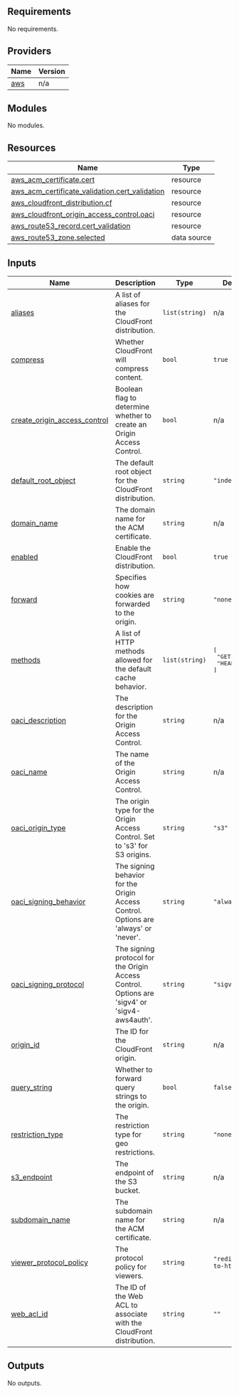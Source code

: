 <!-- BEGIN_TF_DOCS -->
## Requirements

No requirements.

## Providers

| Name | Version |
|------|---------|
| <a name="provider_aws"></a> [aws](#provider\_aws) | n/a |

## Modules

No modules.

## Resources

| Name | Type |
|------|------|
| [aws_acm_certificate.cert](https://registry.terraform.io/providers/hashicorp/aws/latest/docs/resources/acm_certificate) | resource |
| [aws_acm_certificate_validation.cert_validation](https://registry.terraform.io/providers/hashicorp/aws/latest/docs/resources/acm_certificate_validation) | resource |
| [aws_cloudfront_distribution.cf](https://registry.terraform.io/providers/hashicorp/aws/latest/docs/resources/cloudfront_distribution) | resource |
| [aws_cloudfront_origin_access_control.oaci](https://registry.terraform.io/providers/hashicorp/aws/latest/docs/resources/cloudfront_origin_access_control) | resource |
| [aws_route53_record.cert_validation](https://registry.terraform.io/providers/hashicorp/aws/latest/docs/resources/route53_record) | resource |
| [aws_route53_zone.selected](https://registry.terraform.io/providers/hashicorp/aws/latest/docs/data-sources/route53_zone) | data source |

## Inputs

| Name | Description | Type | Default | Required |
|------|-------------|------|---------|:--------:|
| <a name="input_aliases"></a> [aliases](#input\_aliases) | A list of aliases for the CloudFront distribution. | `list(string)` | n/a | yes |
| <a name="input_compress"></a> [compress](#input\_compress) | Whether CloudFront will compress content. | `bool` | `true` | no |
| <a name="input_create_origin_access_control"></a> [create\_origin\_access\_control](#input\_create\_origin\_access\_control) | Boolean flag to determine whether to create an Origin Access Control. | `bool` | n/a | yes |
| <a name="input_default_root_object"></a> [default\_root\_object](#input\_default\_root\_object) | The default root object for the CloudFront distribution. | `string` | `"index.html"` | no |
| <a name="input_domain_name"></a> [domain\_name](#input\_domain\_name) | The domain name for the ACM certificate. | `string` | n/a | yes |
| <a name="input_enabled"></a> [enabled](#input\_enabled) | Enable the CloudFront distribution. | `bool` | `true` | no |
| <a name="input_forward"></a> [forward](#input\_forward) | Specifies how cookies are forwarded to the origin. | `string` | `"none"` | no |
| <a name="input_methods"></a> [methods](#input\_methods) | A list of HTTP methods allowed for the default cache behavior. | `list(string)` | <pre>[<br>  "GET",<br>  "HEAD"<br>]</pre> | no |
| <a name="input_oaci_description"></a> [oaci\_description](#input\_oaci\_description) | The description for the Origin Access Control. | `string` | n/a | yes |
| <a name="input_oaci_name"></a> [oaci\_name](#input\_oaci\_name) | The name of the Origin Access Control. | `string` | n/a | yes |
| <a name="input_oaci_origin_type"></a> [oaci\_origin\_type](#input\_oaci\_origin\_type) | The origin type for the Origin Access Control. Set to 's3' for S3 origins. | `string` | `"s3"` | no |
| <a name="input_oaci_signing_behavior"></a> [oaci\_signing\_behavior](#input\_oaci\_signing\_behavior) | The signing behavior for the Origin Access Control. Options are 'always' or 'never'. | `string` | `"always"` | no |
| <a name="input_oaci_signing_protocol"></a> [oaci\_signing\_protocol](#input\_oaci\_signing\_protocol) | The signing protocol for the Origin Access Control. Options are 'sigv4' or 'sigv4-aws4auth'. | `string` | `"sigv4"` | no |
| <a name="input_origin_id"></a> [origin\_id](#input\_origin\_id) | The ID for the CloudFront origin. | `string` | n/a | yes |
| <a name="input_query_string"></a> [query\_string](#input\_query\_string) | Whether to forward query strings to the origin. | `bool` | `false` | no |
| <a name="input_restriction_type"></a> [restriction\_type](#input\_restriction\_type) | The restriction type for geo restrictions. | `string` | `"none"` | no |
| <a name="input_s3_endpoint"></a> [s3\_endpoint](#input\_s3\_endpoint) | The endpoint of the S3 bucket. | `string` | n/a | yes |
| <a name="input_subdomain_name"></a> [subdomain\_name](#input\_subdomain\_name) | The subdomain name for the ACM certificate. | `string` | n/a | yes |
| <a name="input_viewer_protocol_policy"></a> [viewer\_protocol\_policy](#input\_viewer\_protocol\_policy) | The protocol policy for viewers. | `string` | `"redirect-to-https"` | no |
| <a name="input_web_acl_id"></a> [web\_acl\_id](#input\_web\_acl\_id) | The ID of the Web ACL to associate with the CloudFront distribution. | `string` | `""` | no |

## Outputs

No outputs.
<!-- END_TF_DOCS -->